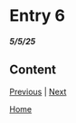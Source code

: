 # Entry 6
##### 5/5/25

## Content

[Previous](entry05.md) | [Next](entry07.md)

[Home](../README.md)

